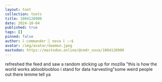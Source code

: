 ```yaml
---
layout: toot
collection: toots
title: 1004120900
date: 2024-10-04
published: true
tags: []
pinned: false
author: ⸸ commander ░ nova ⸸ :~$
avatar: /img/avatar/daemon.jpeg
mastodon: https://mastodon.online/@cmdr_nova/1004120900
---
```


refreshed the feed and saw a random sticking up for mozilla "this is how the world works abloobloobloo i stand for data harvesting"some weird people out there lemme tell ya
